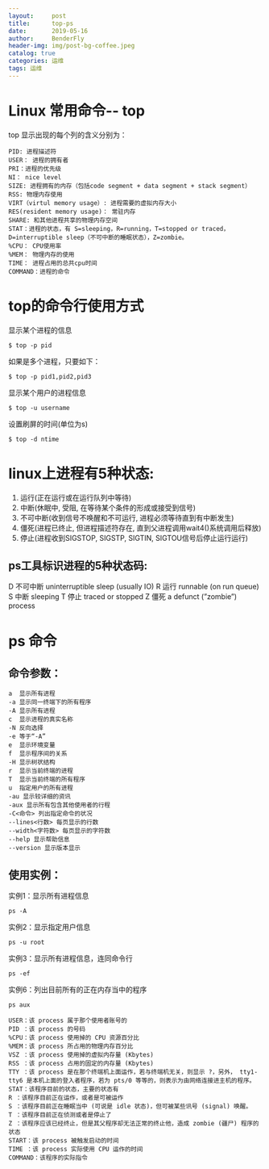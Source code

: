 ```yaml
---
layout:     post
title:      top-ps
date:       2019-05-16
author:     BenderFly
header-img: img/post-bg-coffee.jpeg
catalog: true
categories: 运维
tags: 运维
---
```


# Linux 常用命令-- top
top 显示出现的每个列的含义分别为：
```
PID: 进程描述符 
USER： 进程的拥有者 
PRI：进程的优先级 
NI： nice level 
SIZE: 进程拥有的内存（包括code segment + data segment + stack segment） 
RSS: 物理内存使用
VIRT（virtul memory usage）: 进程需要的虚拟内存大小
RES(resident memory usage)： 常驻内存 
SHARE: 和其他进程共享的物理内存空间 
STAT：进程的状态，有 S=sleeping，R=running，T=stopped or traced，D=interruptible sleep（不可中断的睡眠状态），Z=zombie。 
%CPU： CPU使用率 
%MEM： 物理内存的使用
TIME： 进程占用的总共cpu时间 
COMMAND：进程的命令

```
# top的命令行使用方式

显示某个进程的信息
```
$ top -p pid
```
如果是多个进程，只要如下：
```
$ top -p pid1,pid2,pid3
```
显示某个用户的进程信息
```
$ top -u username
```
设置刷屏的时间(单位为s)
```
$ top -d ntime
```


# linux上进程有5种状态:

1. 运行(正在运行或在运行队列中等待) 
2. 中断(休眠中, 受阻, 在等待某个条件的形成或接受到信号) 
3. 不可中断(收到信号不唤醒和不可运行, 进程必须等待直到有中断发生) 
4. 僵死(进程已终止, 但进程描述符存在, 直到父进程调用wait4()系统调用后释放) 
5. 停止(进程收到SIGSTOP, SIGSTP, SIGTIN, SIGTOU信号后停止运行运行) 

## ps工具标识进程的5种状态码: 

D 不可中断 uninterruptible sleep (usually IO) 
R 运行 runnable (on run queue) 
S 中断 sleeping 
T 停止 traced or stopped 
Z 僵死 a defunct (”zombie”) process 


# ps 命令
## 命令参数：
```
a  显示所有进程
-a 显示同一终端下的所有程序
-A 显示所有进程
c  显示进程的真实名称
-N 反向选择
-e 等于“-A”
e  显示环境变量
f  显示程序间的关系
-H 显示树状结构
r  显示当前终端的进程
T  显示当前终端的所有程序
u  指定用户的所有进程
-au 显示较详细的资讯
-aux 显示所有包含其他使用者的行程 
-C<命令> 列出指定命令的状况
--lines<行数> 每页显示的行数
--width<字符数> 每页显示的字符数
--help 显示帮助信息
--version 显示版本显示
```
## 使用实例：

实例1：显示所有进程信息
```
ps -A
```
实例2：显示指定用户信息
```
ps -u root
```
实例3：显示所有进程信息，连同命令行
```
ps -ef
```
实例6：列出目前所有的正在内存当中的程序
```
ps aux

USER：该 process 属于那个使用者账号的
PID ：该 process 的号码
%CPU：该 process 使用掉的 CPU 资源百分比
%MEM：该 process 所占用的物理内存百分比
VSZ ：该 process 使用掉的虚拟内存量 (Kbytes)
RSS ：该 process 占用的固定的内存量 (Kbytes)
TTY ：该 process 是在那个终端机上面运作，若与终端机无关，则显示 ?，另外， tty1-tty6 是本机上面的登入者程序，若为 pts/0 等等的，则表示为由网络连接进主机的程序。
STAT：该程序目前的状态，主要的状态有
R ：该程序目前正在运作，或者是可被运作
S ：该程序目前正在睡眠当中 (可说是 idle 状态)，但可被某些讯号 (signal) 唤醒。
T ：该程序目前正在侦测或者是停止了
Z ：该程序应该已经终止，但是其父程序却无法正常的终止他，造成 zombie (疆尸) 程序的状态
START：该 process 被触发启动的时间
TIME ：该 process 实际使用 CPU 运作的时间
COMMAND：该程序的实际指令

```
